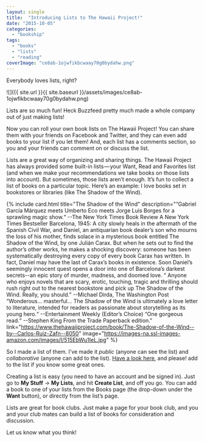 ```yaml
---
layout: single
title:  "Introducing Lists to The Hawaii Project!"
date: "2015-10-05"
categories: 
  - "bookship"
tags: 
  - "books"
  - "lists"
  - "reading"
coverImage: "ce8ab-1ojwfikbcwaay70g0bydahw.png"
---
```


Everybody loves lists, right?

![]({{ site.url }}{{ site.baseurl }}/assets/images/ce8ab-1ojwfikbcwaay70g0bydahw.png)

Lists are so much fun! Heck Buzzfeed pretty much made a whole company out of just making lists!

Now you can roll your own book lists on The Hawaii Project! You can share them with your friends on Facebook and Twitter, and they can even add books to your list if you let them! And, each list has a comments section, so you and your friends can comment on or discuss the list.

Lists are a great way of organizing and sharing things. The Hawaii Project has always provided some built-in lists — your Want, Read and Favorites list (and when we make your recommendations we take books on those lists into account). But sometimes, those lists aren’t enough. It’s fun to collect a list of books on a particular topic. Here’s an example: I love books set in bookstores or libraries (like The Shadow of the Wind).

{% include card.html
   title="The Shadow of the Wind"
   description="“Gabriel García Márquez meets Umberto Eco meets Jorge Luis Borges for a sprawling magic show.“ --The New York Times Book Review A New York Times Bestseller Barcelona, 1945: A city slowly heals in the aftermath of the Spanish Civil War, and Daniel, an antiquarian book dealer’s son who mourns the loss of his mother, finds solace in a mysterious book entitled The Shadow of the Wind, by one Julián Carax. But when he sets out to find the author’s other works, he makes a shocking discovery: someone has been systematically destroying every copy of every book Carax has written. In fact, Daniel may have the last of Carax’s books in existence. Soon Daniel’s seemingly innocent quest opens a door into one of Barcelona’s darkest secrets--an epic story of murder, madness, and doomed love. “ Anyone who enjoys novels that are scary, erotic, touching, tragic and thrilling should rush right out to the nearest bookstore and pick up The Shadow of the Wind. Really, you should.” --Michael Dirda, The Washington Post “Wonderous... masterful... The Shadow of the Wind is ultimately a love letter to literature, intended for readers as passionate about storytelling as its young hero.“ --Entertainment Weekly (Editor’s Choice) “One gorgeous read.“ --Stephen King From the Trade Paperback edition."
   link="https://www.thehawaiiproject.com/book/The-Shadow-of-the-Wind--by--Carlos-Ruiz-Zafn--8050"
   image="https://images-na.ssl-images-amazon.com/images/I/515EbWu1IeL.jpg"
%}


So I made a list of them. I’ve made it _public_ (anyone can see the list) and _collaborative_ (anyone can add to the list). [Have a look here](https://www.thehawaiiproject.com/list/Books-set-in-Bookstores-or-Libraries--8btRQkOefZ), and please! add to the list if you know some great ones.

Creating a list is easy (you need to have an account and be signed in). Just go to **My Stuff** \-> **My Lists**, and hit **Create List**, and off you go. You can add a book to one of your lists from the Books page (the drop-down under the **Want** button), or directly from the list’s page.

Lists are great for book clubs. Just make a page for your book club, and you and your club mates can build a list of books for consideration and discussion.

Let us know what you think!
